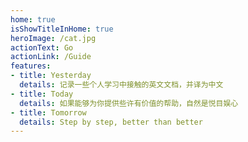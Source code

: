 ```yaml
---
home: true
isShowTitleInHome: true
heroImage: /cat.jpg
actionText: Go
actionLink: /Guide
features:
- title: Yesterday
  details: 记录一些个人学习中接触的英文文档，并译为中文
- title: Today
  details: 如果能够为你提供些许有价值的帮助，自然是悦目娱心
- title: Tomorrow
  details: Step by step, better than better
---
```

